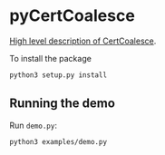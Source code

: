 # pyCertCoalesce

[High level description of CertCoalesce](https://named-data.net/publications/certcoalesce-efficient-certificate-pool-for-ndn-based-systems/).

To install the package

```bash
python3 setup.py install
```

## Running the demo

Run `demo.py`:

```bash
python3 examples/demo.py
```
